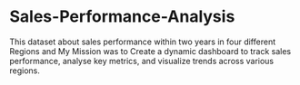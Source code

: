 # Sales-Performance-Analysis
This dataset about sales performance within two years in four different Regions and My Mission was to Create a dynamic dashboard to track sales performance, analyse key metrics, and visualize trends across various regions.
